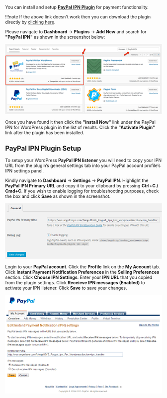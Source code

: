 You can install and setup <strong><a href="https://wordpress.org/plugins/paypal-ipn/" target="_blank">PayPal IPN Plugin</a></strong> for payment functionality.

!!!note
	If the above link doesn't work then you can download the plugin directly by [clicking here](https://github.com/InspiryThemes/paypal-ipn/archive/master.zip).


Please navigate to <strong>Dashboard</strong> &rarr; <strong>Plugins</strong> &rarr; <strong>Add New</strong> and search for <strong>"PayPal IPN"</strong> as shown in the screenshot below:

![Real Places Theme](images/paypal/search-for-paypal-ipn.png)

Once you have found it then click the <strong>"Install Now"</strong> link under the PayPal IPN for WordPress plugin in the list of results.
Click the <strong>"Activate Plugin"</strong> link after the plugin has been installed.


## PayPal IPN Plugin Setup
To setup your WordPress <strong>PayPal IPN listener</strong> you will need to copy your IPN URL from the plugin’s general settings tab into your PayPal account profile’s IPN settings panel.


Kindly navigate to <strong>Dashboard</strong> &rarr; <strong>Settings</strong> &rarr; <strong>PayPal IPN</strong>.
Highlight the <strong>PayPal IPN Primary URL</strong> and copy it to your clipboard by pressing <strong>Ctrl+C / Cmd+C</strong>.
If you wish to enable logging for troubleshooting purposes, check the box and click <strong>Save</strong> as shown in the screenshot.

![Real Places Theme](images/paypal/wordpress-paypal-ipn-general-settings.png)

Login to your <strong>PayPal account</strong>.
Click the <strong>Profile</strong> link on the <strong>My Account</strong> tab.
Click <strong>Instant Payment Notification Preferences</strong> in the <strong>Selling Preferences</strong> section.
Click <strong>Choose IPN Settings</strong>.
Enter your <strong>IPN URL</strong> that you copied from the plugin settings.
Click <strong>Receieve IPN messages (Enabled)</strong> to activate your IPN listener.
Click <strong>Save</strong> to save your changes.

![Real Places Theme](images/paypal/wordpress-paypal-ipn-profile-config.png)
